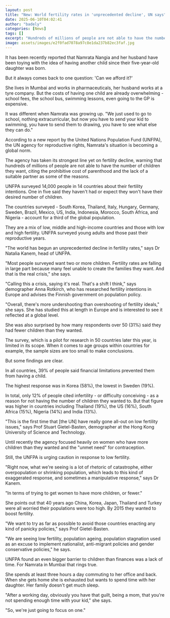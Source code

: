 ```yaml
---
layout: post
title: "New: World fertility rates in 'unprecedented decline', UN says"
date: 2025-06-10T04:02:41
author: "badely"
categories: [News]
tags: []
excerpt: "Hundreds of millions of people are not able to have the number of children they want, the UN warns."
image: assets/images/e2f0fad7078a97c8e1da237b82ec3faf.jpg
---
```


It has been recently reported that Namrata Nangia and her husband have been toying with the idea of having another child since their five-year-old daughter was born.

But it always comes back to one question: 'Can we afford it?'

She lives in Mumbai and works in pharmaceuticals, her husband works at a tyre company. But the costs of having one child are already overwhelming - school fees, the school bus, swimming lessons, even going to the GP is expensive.

It was different when Namrata was growing up. "We just used to go to school, nothing extracurricular, but now you have to send your kid to swimming, you have to send them to drawing, you have to see what else they can do."

According to a new report by the United Nations Population Fund (UNFPA), the UN agency for reproductive rights, Namrata's situation is becoming a global norm.

The agency has taken its strongest line yet on fertility decline, warning that hundreds of millions of people are not able to have the number of children they want, citing the prohibitive cost of parenthood and the lack of a suitable partner as some of the reasons.

UNFPA surveyed 14,000 people in 14 countries about their fertility intentions. One in five said they haven't had or expect they won't have their desired number of children.

The countries surveyed - South Korea, Thailand, Italy, Hungary, Germany, Sweden, Brazil, Mexico, US, India, Indonesia, Morocco, South Africa, and Nigeria - account for a third of the global population.

They are a mix of low, middle and high-income countries and those with low and high fertility. UNFPA surveyed young adults and those past their reproductive years.

"The world has begun an unprecedented decline in fertility rates," says Dr Natalia Kanem, head of UNFPA.

"Most people surveyed want two or more children. Fertility rates are falling in large part because many feel unable to create the families they want. And that is the real crisis," she says.

"Calling this a crisis, saying it's real. That's a shift I think," says demographer Anna Rotkirch, who has researched fertility intentions in Europe and advises the Finnish government on population policy.

"Overall, there's more undershooting than overshooting of fertility ideals," she says. She has studied this at length in Europe and is interested to see it reflected at a global level.

She was also surprised by how many respondents over 50 (31%) said they had fewer children than they wanted.

The survey, which is a pilot for research in 50 countries later this year, is limited in its scope. When it comes to age groups within countries for example, the sample sizes are too small to make conclusions.

But some findings are clear.

In all countries, 39% of people said financial limitations prevented them from having a child.

The highest response was in Korea (58%), the lowest in Sweden (19%).

In total, only 12% of people cited infertility - or difficulty conceiving - as a reason for not having the number of children they wanted to. But that figure was higher in countries including Thailand (19%), the US (16%), South Africa (15%), Nigeria (14%) and India (13%).

"This is the first time that [the UN] have really gone all-out on low fertility issues," says Prof Stuart Gietel-Basten, demographer at the Hong Kong University of Science and Technology.

Until recently the agency focused heavily on women who have more children than they wanted and the "unmet need" for contraception.

Still, the UNFPA is urging caution in response to low fertility.

"Right now, what we're seeing is a lot of rhetoric of catastrophe, either overpopulation or shrinking population, which leads to this kind of exaggerated response, and sometimes a manipulative response," says Dr Kanem. 

"In terms of trying to get women to have more children, or fewer."

She points out that 40 years ago China, Korea, Japan, Thailand and Turkey were all worried their populations were too high. By 2015 they wanted to boost fertility.

"We want to try as far as possible to avoid those countries enacting any kind of panicky policies," says Prof Gietel-Basten.

"We are seeing low fertility, population ageing, population stagnation used as an excuse to implement nationalist, anti-migrant policies and gender conservative policies," he says.

UNFPA found an even bigger barrier to children than finances was a lack of time. For Namrata in Mumbai that rings true.

She spends at least three hours a day commuting to her office and back. When she gets home she is exhausted but wants to spend time with her daughter. Her family doesn't get much sleep.

"After a working day, obviously you have that guilt, being a mom, that you're not spending enough time with your kid," she says.

"So, we're just going to focus on one."

